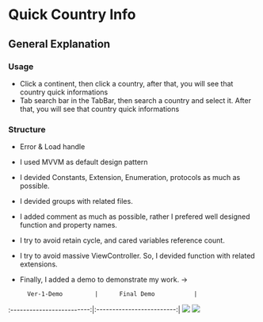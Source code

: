 # Quick Country Info

## General Explanation
### Usage
- Click a continent, then click a country, after that, you will see that country quick informations
- Tab search bar in the TabBar, then search a country and select it. After that, you will see that country quick informations

### Structure
- Error & Load handle
- I used MVVM as default design pattern
- I devided Constants, Extension, Enumeration, protocols as much as possible.
- I devided groups with related files.
- I added comment as much as possible, rather I prefered well designed function and property names.
- I try to avoid retain cycle, and cared variables reference count.
- I try to avoid massive ViewController. So, I devided function with related extensions.

- Finally, I added a demo to demonstrate my work. ->

        Ver-1-Demo         |      Final Demo           |
:-------------------------:|:-------------------------:|
![](DemoGifs/Ver-1-Demo.gif) ![](DemoGifs/Final-Demo.gif)
